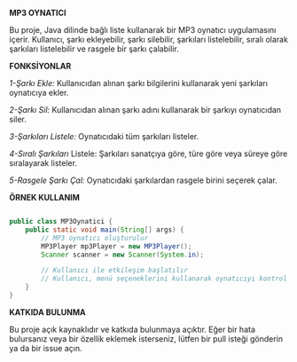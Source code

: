 **MP3 OYNATICI**

Bu proje, Java dilinde bağlı liste kullanarak bir MP3 oynatıcı uygulamasını içerir. Kullanıcı, şarkı ekleyebilir, şarkı silebilir, şarkıları listelebilir, sıralı olarak şarkıları listelebilir ve rasgele bir şarkı çalabilir.

**FONKSİYONLAR**

*1-Şarkı Ekle:* Kullanıcıdan alınan şarkı bilgilerini kullanarak yeni şarkıları oynatıcıya ekler.

*2-Şarkı Sil:* Kullanıcıdan alınan şarkı adını kullanarak bir şarkıyı oynatıcıdan siler.

*3-Şarkıları Listele:* Oynatıcıdaki tüm şarkıları listeler.

*4-Sıralı Şarkıları* Listele: Şarkıları sanatçıya göre, türe göre veya süreye göre sıralayarak listeler.

*5-Rasgele Şarkı Çal:* Oynatıcıdaki şarkılardan rasgele birini seçerek çalar.


**ÖRNEK KULLANIM**
```java

public class MP3Oynatici {
    public static void main(String[] args) {
        // MP3 oynatıcı oluşturulur
        MP3Player mp3Player = new MP3Player();
        Scanner scanner = new Scanner(System.in);

        // Kullanıcı ile etkileşim başlatılır
        // Kullanıcı, menü seçeneklerini kullanarak oynatıcıyı kontrol eder
    }
}
````

**KATKIDA BULUNMA**

Bu proje açık kaynaklıdır ve katkıda bulunmaya açıktır. Eğer bir hata bulursanız veya bir özellik eklemek isterseniz, lütfen bir pull isteği gönderin ya da bir issue açın.
